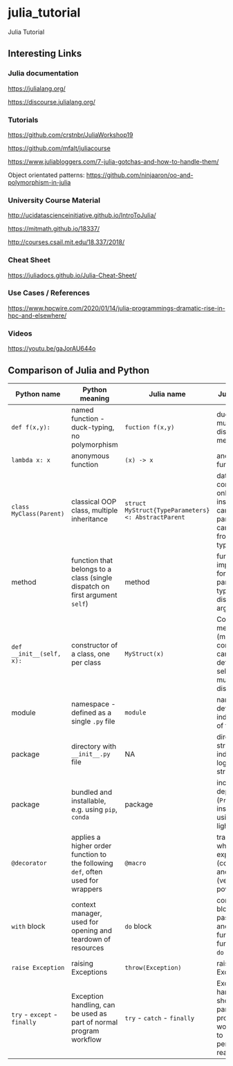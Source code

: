 # julia_tutorial
Julia Tutorial


## Interesting Links

### Julia documentation

https://julialang.org/

https://discourse.julialang.org/

### Tutorials

https://github.com/crstnbr/JuliaWorkshop19

https://github.com/mfalt/juliacourse

https://www.juliabloggers.com/7-julia-gotchas-and-how-to-handle-them/

Object orientated patterns: https://github.com/ninjaaron/oo-and-polymorphism-in-julia

### University Course Material

http://ucidatascienceinitiative.github.io/IntroToJulia/

https://mitmath.github.io/18337/

http://courses.csail.mit.edu/18.337/2018/

### Cheat Sheet

https://juliadocs.github.io/Julia-Cheat-Sheet/

### Use Cases / References

https://www.hpcwire.com/2020/01/14/julia-programmings-dramatic-rise-in-hpc-and-elsewhere/

### Videos

https://youtu.be/gaJorAU644o

## Comparison of Julia and Python

Python name | Python meaning | Julia name | Julia meaning
---|---|---|---
`def f(x,y):` | named function - duck-typing, no polymorphism | `fuction f(x,y)` | duck-typing, multiple dispatch to methods
`lambda x: x` | anonymous function | `(x) -> x` | anonymous function
`class MyClass(Parent)` | classical OOP class, multiple inheritance | `struct MyStruct{TypeParameters} <: AbstractParent` | data and constructor only, types inside struct can be parametrized, can inherit only from abstract types
method | function that belongs to a class (single dispatch on first argument `self`) | method | function implementation for concete parameter types (multiple dispatch on all arguments)
`def __init__(self, x):` | constructor of a class, one per class | `MyStruct(x)` | Constructor method (multiple constructors can be defined, selected using multiple dispatch)
module | namespace - defined as a single `.py` file | `module` | namespace - defined independenly of file strucutre
package | directory with `__init__.py` file | NA | directory structure independent of logical structure
package | bundled and installable, e.g. using `pip`, `conda` | package | includes dependencies (`Project.toml`), installable using `Pkg`, very light-weight
`@decorator` | applies a higher order function to the following `def`, often used for wrappers | `@macro` | transformation which has Julia expressions (code) as input and output (very powerful)
`with` block | context manager, used for opening and teardown of resources | `do` block | content of the block is passed as anonymous function to function before `do` statement
`raise Exception` | raising Exceptions | `throw(Exception)` | raising Exceptions
`try` - `except` - `finally` | Exception handling, can be used as part of normal program workflow | `try` - `catch` - `finally` | Exception handling, should not be part of normal program workflow due to performance reasons

